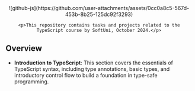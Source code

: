 <div align="center">
    ![github-js](https://github.com/user-attachments/assets/0cc0a8c5-567d-453b-8b25-125dc92f3293)

    <p>This repository contains tasks and projects related to the TypeScript course by SoftUni, October 2024.</p>
</div>


## Overview
- **Introduction to TypeScript**: This section covers the essentials of TypeScript syntax, including type annotations, basic types, and introductory control flow to build a foundation in type-safe programming.
